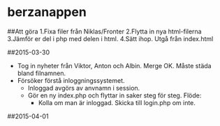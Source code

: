 # berzanappen

##Att göra
1.Fixa filer från Niklas/Fronter
2.Flytta in nya html-filerna
3.Jämför er del i php med delen i html.
4.Sätt ihop. Utgå från index.html

##2015-03-30
- Tog in nyheter från Viktor, Anton och Albin. Merge OK. Måste städa bland filnamnen.
- Försöker förstå inloggningssystemet.
  - Inloggad avgörs av anvnamn i session. 
  - Gör en ny index.php och flyttar in saker steg för steg. Flöde:
    - Kolla om man är inloggad. Skicka till login.php om inte.


##2015-04-01
